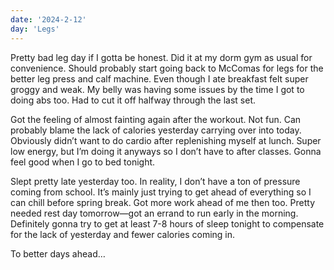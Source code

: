 ```yaml
---
date: '2024-2-12'
day: 'Legs'
---
```


Pretty bad leg day if I gotta be honest. Did it at my dorm gym as usual for convenience. Should probably start going back to McComas for legs for the better leg press and calf machine. Even though I ate breakfast felt super groggy and weak. My belly was having some issues by the time I got to doing abs too. Had to cut it off halfway through the last set.

Got the feeling of almost fainting again after the workout. Not fun. Can probably blame the lack of calories yesterday carrying over into today. Obviously didn’t want to do cardio after replenishing myself at lunch. Super low energy, but I’m doing it anyways so I don’t have to after classes. Gonna feel good when I go to bed tonight.

Slept pretty late yesterday too. In reality, I don’t have a ton of pressure coming from school. It’s mainly just trying to get ahead of everything so I can chill before spring break. Got more work ahead of me then too. Pretty needed rest day tomorrow—got an errand to run early in the morning. Definitely gonna try to get at least 7-8 hours of sleep tonight to compensate for the lack of yesterday and fewer calories coming in.

To better days ahead…